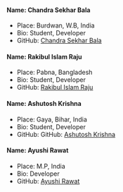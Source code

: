 #### Name: Chandra Sekhar Bala
-   Place: Burdwan, W.B, India
-   Bio: Student, Developer
-   GitHub: [Chandra Sekhar Bala](https://github.com/Chandra-Sekhar-Bala)

#### Name: Rakibul Islam Raju

-   Place: Pabna, Bangladesh
-   Bio: Student, Developer
-   GitHub: [Rakibul Islam Raju](https://github.com/rakibul-islam-raju)

#### Name:  Ashutosh Krishna 
- Place: Gaya, Bihar, India
- Bio: Student, Developer
- GitHub: GitHub: [Ashutosh Krishna](https://github.com/ashutoshkrris)

#### Name:  Ayushi Rawat
- Place: M.P, India
- Bio: Developer
- GitHub: [Ayushi Rawat](https://github.com/ayushi7rawat)

<remove this and start here>
